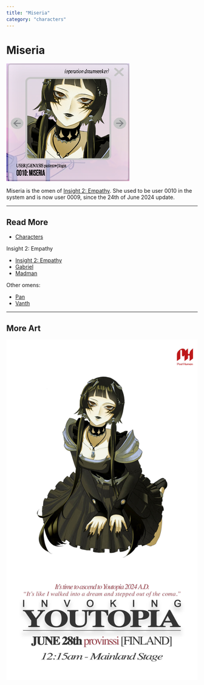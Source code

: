 ```yaml
---
title: "Miseria"
category: "characters"
---
```

# Miseria

![Miseria's Avatar](../../Resources/characters/miseria/miseria.png)

Miseria is the omen of [Insight 2: Empathy](../lore/insight2-empathy). She used to be user 0010 in the system and is now user 0009, since 
the 24th of June 2024 update.

***

## Read More

- [Characters](characters)

Insight 2: Empathy

- [Insight 2: Empathy](../lore/insight2-empathy)
- [Gabriel](gabriel)
- [Madman](madman)

Other omens:
 
- [Pan](pan)
- [Vanth](vanth)

***

## More Art

![Promotional poster for Miseria](../../Resources/characters/miseria/poster.jpg)